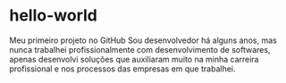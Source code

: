 # hello-world
Meu primeiro projeto no GitHub
Sou desenvolvedor há alguns anos, mas nunca trabalhei profissionalmente com desenvolvimento de softwares, apenas desenvolvi soluções que auxiliaram muito na minha carreira profissional e nos processos das empresas em que trabalhei. 

